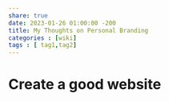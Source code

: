 ```yaml
---
share: true
date: 2023-01-26 01:00:00 -200
title: My Thoughts on Personal Branding
categories : [wiki]
tags : [ tag1,tag2]
---
```



#  Create a good website
